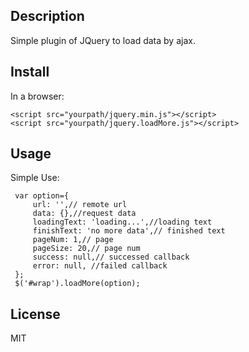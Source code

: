 ## Description
Simple plugin of JQuery to load data by ajax.

## Install

In a browser:

    <script src="yourpath/jquery.min.js"></script>
    <script src="yourpath/jquery.loadMore.js"></script>    
    
## Usage

Simple Use:

     var option={
         url: '',// remote url
         data: {},//request data
         loadingText: 'loading...',//loading text
         finishText: 'no more data',// finished text
         pageNum: 1,// page
         pageSize: 20,// page num
         success: null,// successed callback
         error: null, //failed callback
     };
     $('#wrap').loadMore(option);
     
## License

MIT

